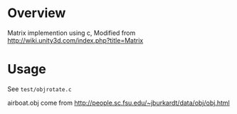 Overview
======================
Matrix implemention using c, Modified from http://wiki.unity3d.com/index.php?title=Matrix

Usage
===============
See `test/objrotate.c`

airboat.obj come from http://people.sc.fsu.edu/~jburkardt/data/obj/obj.html
